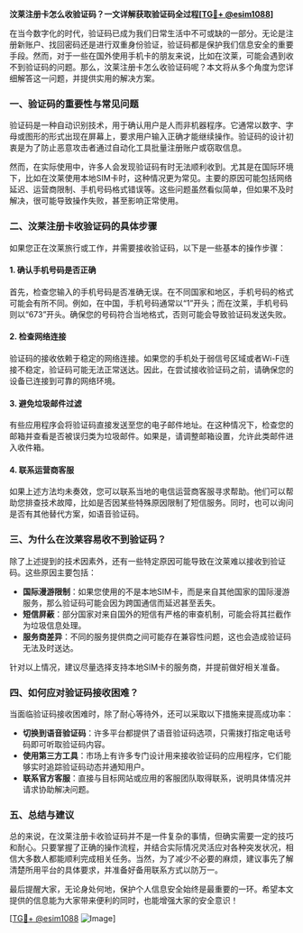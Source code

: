 **汶莱注册卡怎么收验证码？一文详解获取验证码全过程[[TG💪+ @esim1088](https://t.me/s/esim1088)]**

在当今数字化的时代，验证码已成为我们日常生活中不可或缺的一部分。无论是注册新账户、找回密码还是进行双重身份验证，验证码都是保护我们信息安全的重要手段。然而，对于一些在国外使用手机卡的朋友来说，比如在汶莱，可能会遇到收不到验证码的问题。那么，汶莱注册卡怎么收验证码呢？本文将从多个角度为您详细解答这一问题，并提供实用的解决方案。

### 一、验证码的重要性与常见问题

验证码是一种自动识别技术，用于确认用户是人而非机器程序。它通常以数字、字母或图形的形式出现在屏幕上，要求用户输入正确才能继续操作。验证码的设计初衷是为了防止恶意攻击者通过自动化工具批量注册账户或窃取信息。

然而，在实际使用中，许多人会发现验证码有时无法顺利收到。尤其是在国际环境下，比如在汶莱使用本地SIM卡时，这种情况更为常见。主要的原因可能包括网络延迟、运营商限制、手机号码格式错误等。这些问题虽然看似简单，但如果不及时解决，很可能导致操作失败，甚至影响正常使用。

### 二、汶莱注册卡收验证码的具体步骤

如果您正在汶莱旅行或工作，并需要接收验证码，以下是一些基本的操作步骤：

#### 1. 确认手机号码是否正确
首先，检查您输入的手机号码是否准确无误。在不同国家和地区，手机号码的格式可能会有所不同。例如，在中国，手机号码通常以“1”开头；而在汶莱，手机号码则以“673”开头。确保您的号码符合当地格式，否则可能会导致验证码发送失败。

#### 2. 检查网络连接
验证码的接收依赖于稳定的网络连接。如果您的手机处于弱信号区域或者Wi-Fi连接不稳定，验证码可能无法正常送达。因此，在尝试接收验证码之前，请确保您的设备已连接到可靠的网络环境。

#### 3. 避免垃圾邮件过滤
有些应用程序会将验证码直接发送至您的电子邮件地址。在这种情况下，检查您的邮箱并查看是否被误归类为垃圾邮件。如果是，请调整邮箱设置，允许此类邮件进入收件箱。

#### 4. 联系运营商客服
如果上述方法均未奏效，您可以联系当地的电信运营商客服寻求帮助。他们可以帮助您排查技术故障，比如是否因某些特殊原因限制了短信服务。同时，也可以询问是否有其他替代方案，如语音验证码。

### 三、为什么在汶莱容易收不到验证码？

除了上述提到的技术因素外，还有一些特定原因可能导致在汶莱难以接收到验证码。这些原因主要包括：

- **国际漫游限制**：如果您使用的不是本地SIM卡，而是来自其他国家的国际漫游服务，那么验证码可能会因为跨国通信而延迟甚至丢失。
- **短信屏蔽**：部分国家对来自国外的短信有严格的审查机制，可能会将其拦截作为垃圾信息处理。
- **服务商差异**：不同的服务提供商之间可能存在兼容性问题，这也会造成验证码无法及时送达。

针对以上情况，建议尽量选择支持本地SIM卡的服务商，并提前做好相关准备。

### 四、如何应对验证码接收困难？

当面临验证码接收困难时，除了耐心等待外，还可以采取以下措施来提高成功率：

- **切换到语音验证码**：许多平台都提供了语音验证码选项，只需拨打指定电话号码即可听取验证码内容。
- **使用第三方工具**：市场上有许多专门设计用来接收验证码的应用程序，它们能够实时追踪验证码动态并通知用户。
- **联系官方客服**：直接与目标网站或应用的客服团队取得联系，说明具体情况并请求协助解决问题。

### 五、总结与建议

总的来说，在汶莱注册卡收验证码并不是一件复杂的事情，但确实需要一定的技巧和耐心。只要掌握了正确的操作流程，并结合实际情况灵活应对各种突发状况，相信大多数人都能顺利完成相关任务。当然，为了减少不必要的麻烦，建议事先了解清楚所用平台的具体要求，并准备好备用联系方式以防万一。

最后提醒大家，无论身处何地，保护个人信息安全始终是最重要的一环。希望本文提供的信息能为大家带来便利的同时，也能增强大家的安全意识！

[[TG💪+ @esim1088](https://t.me/s/esim1088) ![Image](https://i.postimg.cc/4NQfJmqS/Snipaste-2025-05-13-00-14-12.png)]